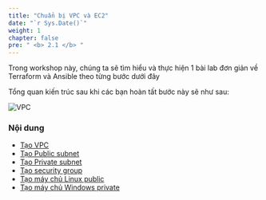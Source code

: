 ```yaml
---
title: "Chuẩn bị VPC và EC2"
date: "`r Sys.Date()`"
weight: 1
chapter: false
pre: " <b> 2.1 </b> "
---
```


Trong workshop này, chúng ta sẽ tìm hiểu và thực hiện 1 bài lab đơn giản về Terraform và Ansible theo từng bước dưới đây

Tổng quan kiến trúc sau khi các bạn hoàn tất bước này sẽ như sau:

![VPC](/images/arc-01.png)

### Nội dung

- [Tạo VPC](2.1.1-createvpc/)
- [Tạo Public subnet](2.1.2-createpublicsubnet/)
- [Tạo Private subnet](2.1.3-createprivatesubnet/)
- [Tạo security group](2.1.4-createsecgroup/)
- [Tạo máy chủ Linux public](2.1.5-createec2linux/)
- [Tạo máy chủ Windows private](2.1.6-createec2windows/)
